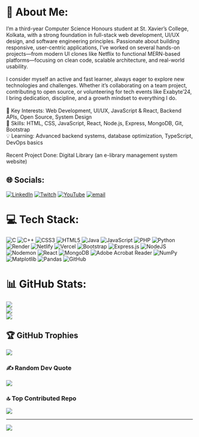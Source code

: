 # 💫 About Me:
I’m a third-year Computer Science Honours student at St. Xavier’s College, Kolkata, with a strong foundation in full-stack web development, UI/UX design, and software engineering principles. Passionate about building responsive, user-centric applications, I’ve worked on several hands-on projects—from modern UI clones like Netflix to functional MERN-based platforms—focusing on clean code, scalable architecture, and real-world usability.<br><br>I consider myself an active and fast learner, always eager to explore new technologies and challenges. Whether it’s collaborating on a team project, contributing to open source, or volunteering for tech events like Exabyte’24, I bring dedication, discipline, and a growth mindset to everything I do.<br><br>📌 Key Interests: Web Development, UI/UX, JavaScript & React, Backend APIs, Open Source, System Design<br>🧠 Skills: HTML, CSS, JavaScript, React, Node.js, Express, MongoDB, Git, Bootstrap<br>💡 Learning: Advanced backend systems, database optimization, TypeScript, DevOps basics<br><br>Recent Project Done: Digital Library (an e-library management system website)


## 🌐 Socials:
[![LinkedIn](https://img.shields.io/badge/LinkedIn-%230077B5.svg?logo=linkedin&logoColor=white)](https://linkedin.com/in/debottam0812) [![Twitch](https://img.shields.io/badge/Twitch-%239146FF.svg?logo=Twitch&logoColor=white)](https://twitch.tv/omegaxdemon08) [![YouTube](https://img.shields.io/badge/YouTube-%23FF0000.svg?logo=YouTube&logoColor=white)](https://youtube.com/@DaPixieDust812) [![email](https://img.shields.io/badge/Email-D14836?logo=gmail&logoColor=white)](mailto:debottam2004@gmail.com) 

# 💻 Tech Stack:
![C](https://img.shields.io/badge/c-%2300599C.svg?style=for-the-badge&logo=c&logoColor=white) ![C++](https://img.shields.io/badge/c++-%2300599C.svg?style=for-the-badge&logo=c%2B%2B&logoColor=white) ![CSS3](https://img.shields.io/badge/css3-%231572B6.svg?style=for-the-badge&logo=css3&logoColor=white) ![HTML5](https://img.shields.io/badge/html5-%23E34F26.svg?style=for-the-badge&logo=html5&logoColor=white) ![Java](https://img.shields.io/badge/java-%23ED8B00.svg?style=for-the-badge&logo=openjdk&logoColor=white) ![JavaScript](https://img.shields.io/badge/javascript-%23323330.svg?style=for-the-badge&logo=javascript&logoColor=%23F7DF1E) ![PHP](https://img.shields.io/badge/php-%23777BB4.svg?style=for-the-badge&logo=php&logoColor=white) ![Python](https://img.shields.io/badge/python-3670A0?style=for-the-badge&logo=python&logoColor=ffdd54) ![Render](https://img.shields.io/badge/Render-%46E3B7.svg?style=for-the-badge&logo=render&logoColor=white) ![Netlify](https://img.shields.io/badge/netlify-%23000000.svg?style=for-the-badge&logo=netlify&logoColor=#00C7B7) ![Vercel](https://img.shields.io/badge/vercel-%23000000.svg?style=for-the-badge&logo=vercel&logoColor=white) ![Bootstrap](https://img.shields.io/badge/bootstrap-%238511FA.svg?style=for-the-badge&logo=bootstrap&logoColor=white) ![Express.js](https://img.shields.io/badge/express.js-%23404d59.svg?style=for-the-badge&logo=express&logoColor=%2361DAFB) ![NodeJS](https://img.shields.io/badge/node.js-6DA55F?style=for-the-badge&logo=node.js&logoColor=white) ![Nodemon](https://img.shields.io/badge/NODEMON-%23323330.svg?style=for-the-badge&logo=nodemon&logoColor=%BBDEAD) ![React](https://img.shields.io/badge/react-%2320232a.svg?style=for-the-badge&logo=react&logoColor=%2361DAFB) ![MongoDB](https://img.shields.io/badge/MongoDB-%234ea94b.svg?style=for-the-badge&logo=mongodb&logoColor=white) ![Adobe Acrobat Reader](https://img.shields.io/badge/Adobe%20Acrobat%20Reader-EC1C24.svg?style=for-the-badge&logo=Adobe%20Acrobat%20Reader&logoColor=white) ![NumPy](https://img.shields.io/badge/numpy-%23013243.svg?style=for-the-badge&logo=numpy&logoColor=white) ![Matplotlib](https://img.shields.io/badge/Matplotlib-%23ffffff.svg?style=for-the-badge&logo=Matplotlib&logoColor=black) ![Pandas](https://img.shields.io/badge/pandas-%23150458.svg?style=for-the-badge&logo=pandas&logoColor=white) ![GitHub](https://img.shields.io/badge/github-%23121011.svg?style=for-the-badge&logo=github&logoColor=white)
# 📊 GitHub Stats:
![](https://github-readme-stats.vercel.app/api?username=omegaxdemon&theme=dark&hide_border=false&include_all_commits=false&count_private=false)<br/>
![](https://nirzak-streak-stats.vercel.app/?user=omegaxdemon&theme=dark&hide_border=false)<br/>
![](https://github-readme-stats.vercel.app/api/top-langs/?username=omegaxdemon&theme=dark&hide_border=false&include_all_commits=false&count_private=false&layout=compact)

## 🏆 GitHub Trophies
![](https://github-profile-trophy.vercel.app/?username=omegaxdemon&theme=radical&no-frame=false&no-bg=true&margin-w=4)

### ✍️ Random Dev Quote
![](https://quotes-github-readme.vercel.app/api?type=horizontal&theme=radical)

### 🔝 Top Contributed Repo
![](https://github-contributor-stats.vercel.app/api?username=omegaxdemon&limit=5&theme=dark&combine_all_yearly_contributions=true)

---
[![](https://visitcount.itsvg.in/api?id=omegaxdemon&icon=6&color=8)](https://visitcount.itsvg.in)

<!-- Proudly created with GPRM ( https://gprm.itsvg.in ) -->
